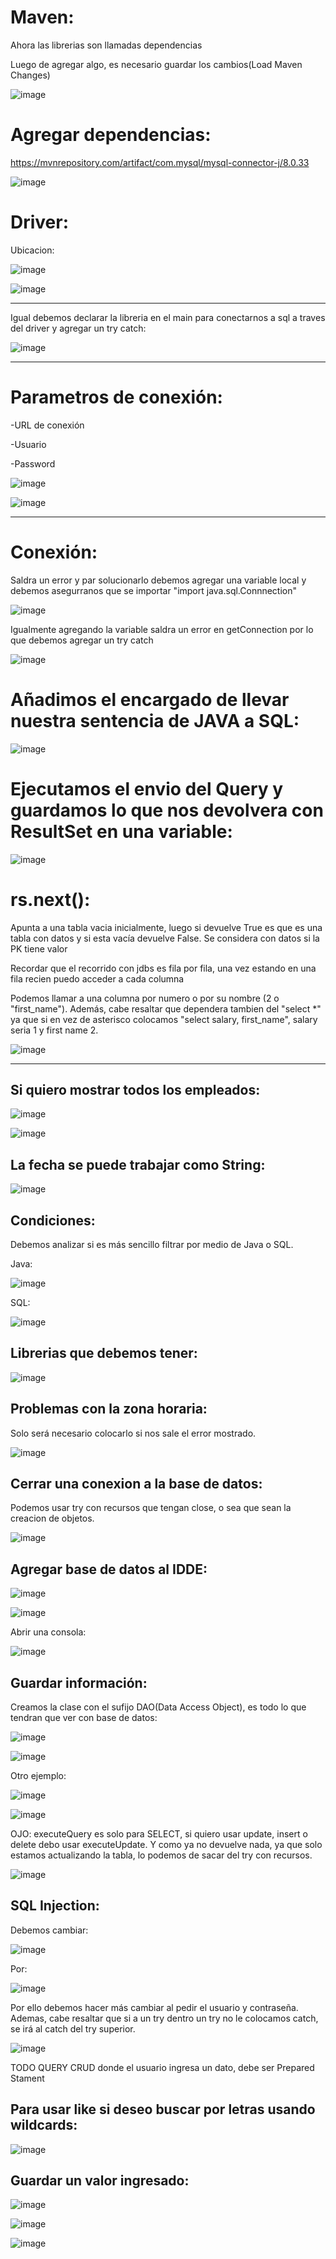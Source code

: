 # Maven:
Ahora las librerias son llamadas dependencias

Luego de agregar algo, es necesario guardar los cambios(Load Maven Changes)

![image](https://github.com/Pierohc/JDBC/assets/133154904/668896c2-faa9-4709-9b81-6cbafec56fd9)

# Agregar dependencias:

https://mvnrepository.com/artifact/com.mysql/mysql-connector-j/8.0.33

![image](https://github.com/Pierohc/JDBC/assets/133154904/dd48281e-b6ae-497e-b489-6bcf3f954eb5)

# Driver:
Ubicacion:

![image](https://github.com/Pierohc/JDBC/assets/133154904/9f1c76cf-8576-41de-a7b9-2bfe45214894)


![image](https://github.com/Pierohc/JDBC/assets/133154904/24f082f9-5dd0-47e0-a168-ac22ebb402b8)

---------

Igual debemos declarar la libreria en el main para conectarnos a sql a traves del driver y agregar un try catch:

![image](https://github.com/Pierohc/JDBC/assets/133154904/7c432e16-132b-4a9a-9eae-25f672281e9a)

-----------------

# Parametros de conexión:

-URL de conexión

-Usuario

-Password

![image](https://github.com/Pierohc/JDBC/assets/133154904/31748286-be79-4514-b19b-ce376b82569f)

![image](https://github.com/Pierohc/JDBC/assets/133154904/ece77ff3-9668-44a1-be17-8822bd587ec5)

-----------------------------

# Conexión:

Saldra un error y par solucionarlo debemos agregar una variable local y debemos asegurranos que se importar "import java.sql.Connnection"

![image](https://github.com/Pierohc/JDBC/assets/133154904/d15338df-7bc3-41e0-8ce2-87c53ed021ad)

Igualmente agregando la variable saldra un error en getConnection por lo que debemos agregar un try catch

![image](https://github.com/Pierohc/JDBC/assets/133154904/72f59f46-9b01-4368-bdae-71b693bd7955)

# Añadimos el encargado de llevar nuestra sentencia de JAVA a SQL:

![image](https://github.com/Pierohc/JDBC/assets/133154904/34ea6edd-8042-4fb3-ad4f-3373126da02f)

# Ejecutamos el envio del Query y guardamos lo que nos devolvera con ResultSet en una variable:

![image](https://github.com/Pierohc/JDBC/assets/133154904/3a874242-f64a-48e1-abe2-b28f52ed1d9f)

# rs.next():

Apunta a una tabla vacia inicialmente, luego si devuelve True es que es una tabla con datos 
y si esta vacía devuelve False. Se considera con datos si la PK tiene valor

Recordar que el recorrido con jdbs es fila por fila, una vez estando en una fila recien puedo acceder a cada columna

Podemos llamar a una columna por numero o por su nombre (2 o "first_name"). Además, cabe resaltar
que dependera tambien del "select *" ya que si en vez de asterisco colocamos
"select salary, first_name", salary seria 1 y first name 2.

![image](https://github.com/Pierohc/JDBC/assets/133154904/295edce6-b34e-4a63-a1cc-46e72ae499ff)

-----------

## Si quiero mostrar todos los empleados:

![image](https://github.com/Pierohc/JDBC/assets/133154904/e4543acf-c879-4363-946f-0d228a1d666a)

![image](https://github.com/Pierohc/JDBC/assets/133154904/ee01ee1a-dc00-4da2-9911-5305786f05a0)

## La fecha se puede trabajar como String:

![image](https://github.com/Pierohc/JDBC/assets/133154904/86aecd9a-f5e5-472d-a923-b8f414d24f70)

## Condiciones:
Debemos analizar si es más sencillo filtrar por medio de Java o SQL.

Java:

![image](https://github.com/Pierohc/JDBC/assets/133154904/86287084-8237-4dce-a8e1-0ffe58feb377)

SQL:

![image](https://github.com/Pierohc/JDBC/assets/133154904/01913dc5-72e8-4303-9981-53ef6edc306a)

## Librerias que debemos tener:

![image](https://github.com/Pierohc/JDBC/assets/133154904/223c1b46-130c-459f-b9df-2f8588c453cc)

## Problemas con la zona horaria:

Solo será necesario colocarlo si nos sale el error mostrado.

![image](https://github.com/Pierohc/JDBC/assets/133154904/a31ab9bf-68f9-47dc-8dbc-6484b708c3b9)

## Cerrar una conexion a la base de datos:

Podemos usar try con recursos que tengan close, o sea que sean la creacion de objetos.

![image](https://github.com/Pierohc/JDBC/assets/133154904/0ec8572d-e0e4-4da8-b1e0-d80556202983)


## Agregar base de datos al IDDE:

![image](https://github.com/Pierohc/JDBC/assets/133154904/c7d4f09b-4d08-460d-98e8-9f4fe7f3f3f2)

![image](https://github.com/Pierohc/JDBC/assets/133154904/4694df7b-c340-42ed-b7de-2b1fb56b8801)

Abrir una consola:

![image](https://github.com/Pierohc/JDBC/assets/133154904/6bd36fe0-3faf-4831-820d-fc71adf21823)


## Guardar información:

Creamos la clase con el sufijo DAO(Data Access Object), es todo lo que tendran que ver con base
de datos:

![image](https://github.com/Pierohc/JDBC/assets/133154904/db7067d4-8db9-452f-b9e8-9690fc2bc801)

![image](https://github.com/Pierohc/JDBC/assets/133154904/7d52f6b0-9c7d-4c44-a87b-dd88f25a285f)

Otro ejemplo:

![image](https://github.com/Pierohc/JDBC/assets/133154904/70f4839a-d550-4ead-9968-224351f5f01a)

![image](https://github.com/Pierohc/JDBC/assets/133154904/5d9d4a80-156e-4596-9731-9751cbb41c80)

OJO: executeQuery es solo para SELECT, si quiero usar update, insert o delete debo usar executeUpdate. Y como ya no devuelve nada, ya que solo estamos actualizando la tabla, lo podemos de sacar del try con recursos.

![image](https://github.com/Pierohc/JDBC/assets/133154904/9c8eb336-5c99-41b0-9ce5-67069b65a0c8)

## SQL Injection:

Debemos cambiar:

![image](https://github.com/Pierohc/JDBC/assets/133154904/8c64d431-ef10-4cc4-8578-45c3cde1c32e)

Por:

![image](https://github.com/Pierohc/JDBC/assets/133154904/4afe98fa-a76d-4688-a595-55d11e485d2a)

Por ello debemos hacer más cambiar al pedir el usuario y contraseña. Ademas,
cabe resaltar que si a un try dentro un try no le colocamos catch, se irá al catch del try superior.

![image](https://github.com/Pierohc/JDBC/assets/133154904/3354113d-3c13-405a-9c14-04ed65f40f58)

TODO QUERY CRUD donde el usuario ingresa un dato, debe ser Prepared Stament


## Para usar like si deseo buscar por letras usando wildcards:

![image](https://github.com/Pierohc/JDBC/assets/133154904/ab4191fd-7fbb-4834-8405-bb2a9e4e8506)

## Guardar un valor ingresado:

![image](https://github.com/Pierohc/JDBC/assets/133154904/1ddee68e-cc32-433d-a768-47d704e45bc3)

![image](https://github.com/Pierohc/JDBC/assets/133154904/b0479b44-e77c-4621-a1d5-d207ac67a136)

![image](https://github.com/Pierohc/JDBC/assets/133154904/4a57054c-ad19-4ef0-98d7-de110866acf2)





